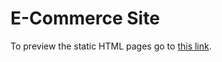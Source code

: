 # E-Commerce Site
To preview the static HTML pages go to [this link](https://delov23.github.io/tudelft-web/).
